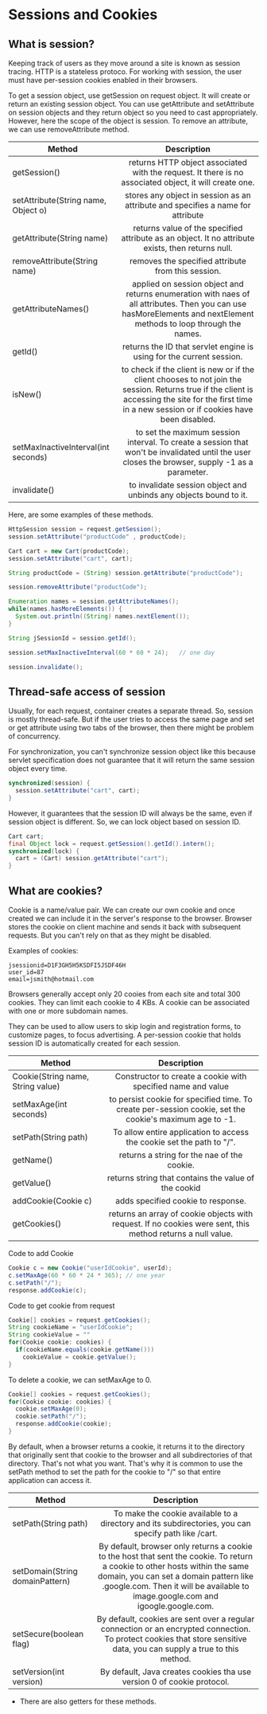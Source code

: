 # Sessions and Cookies

## What is session?

Keeping track of users as they move around a site is known as session tracing. HTTP is a stateless protoco. For working with session, the user must have per-session cookies enabled in their browsers.

To get a session object, use getSession on request object. It will create or return an existing session object. You can use getAttribute and setAttribute on session objects and they return object so you need to cast appropriately. However, here the scope of the object is session. To remove an attribute, we can use removeAttribute method.

| Method | Description |
--------|:------------------:|
| getSession() | returns HTTP object associated with the  request. It there is no associated object, it will create one. |
| setAttribute(String name, Object o) | stores any object in session as an attribute and specifies a name for attribute |
| getAttribute(String name) | returns value of the specified attribute as an object. It no attribute exists, then returns null. |
| removeAttribute(String name) | removes the specified attribute from this session. |
| getAttributeNames() | applied on session object and returns enumeration with naes of all attributes. Then you can use hasMoreElements and nextElement methods to loop through the names. |
| getId() | returns the ID that servlet engine is using for the current session. |
| isNew() | to check if the client is new or if the client chooses to not join the session. Returns true if the client is accessing the site for the first time in a new session or if cookies have been disabled. |
| setMaxInactiveInterval(int seconds) | to set the maximum session interval. To create a session that won't be invalidated until the user closes the browser, supply -1 as a parameter. |
| invalidate() | to invalidate session object and unbinds any objects bound to it. |


Here, are some examples of these methods.

```Java
HttpSession session = request.getSession();
session.setAttribute("productCode" , productCode);

Cart cart = new Cart(productCode);
session.setAttribute("cart", cart);

String productCode = (String) session.getAttribute("productCode");

session.removeAttribute("productCode");
```


```Java
Enumeration names = session.getAttributeNames();
while(names.hasMoreElements()) {
  System.out.println((String) names.nextElement());
}

String jSessionId = session.getId();

session.setMaxInactiveInterval(60 * 60 * 24);   // one day

session.invalidate();
```

## Thread-safe access of session

Usually, for each request, container creates a separate thread. So, session is mostly thread-safe. But if the user tries to access the same page and set or get attribute using two tabs of the browser, then there might be problem of concurrency.

For synchronization, you can't synchronize session object like this because servlet specification does not guarantee that it will return the same session object every time.

```Java
synchronized(session) {
  session.setAttribute("cart", cart);
}
```

However, it guarantees that the session ID will always be the same, even if session object is different. So, we can lock object based on session ID.

```Java
Cart cart;
final Object lock = request.getSession().getId().intern();
synchronized(lock) {
  cart = (Cart) session.getAttribute("cart");
}
```

## What are cookies?

Cookie is a name/value pair. We can create our own cookie and once created we can include it in  the server's response to the browser. Browser stores the cookie on client machine and sends it back with subsequent requests. But you can't rely on that as they might be disabled.

Examples of cookies:

```
jsessionid=D1F3GH5H5KSDFI5JSDF46H
user_id=87
email=jsmith@hotmail.com
```

Browsers generally accept only 20 cooies from each site and total 300 cookies. They can limit each cookie to 4 KBs. A cookie can be associated with one or more subdomain names.

They can be used to allow users to skip login and registration forms, to customize pages, to focus advertising. A per-session cookie that holds session ID is automatically created for each session.

| Method | Description |
---------|:------------:|
| Cookie(String name, String value) | Constructor to create a cookie with specified name and value |
| setMaxAge(int seconds) | to persist cookie for specified time. To create per-session cookie, set the cookie's maximum age to -1. |
| setPath(String path) | To allow entire application to access the cookie set the path to "/". |
| getName() | returns a string for the nae of the cookie. |
| getValue() | returns string that contains the value of the cookid |
| addCookie(Cookie c) | adds specified cookie to response. |
| getCookies() | returns an array of cookie objects with request. If no cookies were sent, this method returns a null value. |

Code to add Cookie

```Java
Cookie c = new Cookie("userIdCookie", userId);
c.setMaxAge(60 * 60 * 24 * 365); // one year
c.setPath("/");
response.addCookie(c);
```

Code to get cookie from request

```Java
Cookie[] cookies = request.getCookies();
String cookieName = "userIdCookie";
String cookieValue = ""
for(Cookie cookie: cookies) {
  if(cookieName.equals(cookie.getName()))
    cookieValue = cookie.getValue();
}
```

To delete a cookie, we can setMaxAge to 0.

```java
Cookie[] cookies = request.getCookies();
for(Cookie cookie: cookies) {
  cookie.setMaxAge(0);
  cookie.setPath("/");
  response.addCookie(cookie);
}
```

By default, when a browser returns a cookie, it returns it to the directory that originally sent that cookie to the browser and all subdirectories of that directory. That's not what you want. That's why it is common to use the setPath method to set the path for the cookie to "/" so that entire application can access it.

| Method | Description |
-----------|:-----------:|
| setPath(String path) | To make the cookie available to a directory and its subdirectories, you can specify path like /cart. |
| setDomain(String domainPattern) | By default, browser only returns a cookie to the host that sent the cookie. To return a cookie to other hosts within the same domain, you can set a domain pattern like .google.com. Then it will be available to image.google.com and igoogle.google.com. |
| setSecure(boolean flag) | By default, cookies are sent over a regular connection or an encrypted connection. To protect cookies that store sensitive data, you can supply a true to this method. |
| setVersion(int version) | By default, Java creates cookies tha use version 0 of cookie protocol. |

- There are also getters for these methods.
